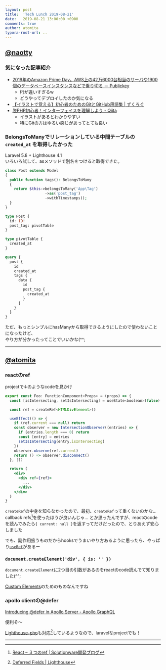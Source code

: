 ```yaml
---
layout: post
title:  'Tech Lunch 2019-08-21'
date:   2019-08-21 13:00:00 +0900
comments: true
author: atomita
typora-root-url: ..
---
```


## [@naotty](https://github.com/naotty)

### 気になった記事紹介
- [2019年のAmazon Prime Day。AWS上の42万6000台相当のサーバや1900個のデータベースインスタンスなどで乗り切る － Publickey](https://www.publickey1.jp/blog/19/2019amazon_prime_dayaws4260001900.html)
    - 桁が違いすぎるw
    - どうやってデプロイしたのか気になる
- [【イラストで覚える】初心者のためのGitとGitHub用語集 \| ずくろぐ](https://zukulog098r.com/git/)
- [脱PHP初心者！インターフェイスを理解しよう \- Qiita](https://qiita.com/KNJ/items/210b0b119d45927eca1e)
    - イラストがあるとわかりやすい
    - 特にGitの方はゆるい感じがあってとても良い
  
### BelongsToManyでリレーションしている中間テーブルの `created_at` を取得したかった
Laravel 5.8 + Lighthouse 4.1  
いろいろ試して、asメソッドで別名をつけると取得できた。  

```php
class Post extends Model
{
  public function tags(): BelongsToMany
  {
    return $this->belongsToMany('App\Tag')
                  ->as('post_tag')
                  ->withTimestamps();
  }
}
```

```graphql
type Post {
  id: ID!
  post_tag: pivotTable
}

type pivotTable {
  created_at
}
```

```graphql
query {
  post {
    id
    created_at
    tags {
      data {
        id
        post_tag {
          created_at
        }  
      }
    }
  }
}
```

ただ、もっとシンプルにhasManyから取得できるようにしたので使わないことになったけど、  
やり方が分かったってことでいいかな(^^;


----

## [@atomita](https://github.com/atomita)

### reactのref

projectで↓のようなcodeを見かけ

```jsx
export const Foo: FunctionComponent<Props> = (props) => {
  const [isIntersecting, setIsIntersecting] = useState<boolean>(false)

  const ref = createRef<HTMLDivElement>()

  useEffect(() => {
    if (ref.current === null) return
    const observer = new IntersectionObserver((entries) => {
      if (entries.length === 0) return
      const [entry] = entries
      setIsIntersecting(entry.isIntersecting)
    })
    observer.observe(ref.current)
    return () => observer.disconnect()
  }, [])

  return (
    <div>
      <div ref={ref}>
        ...
      </div>
    </div>
  )
}
```

`createRef`の中身を知らなかったので、最初、`createRef`って重くないのかな...
callback refs[^3refs]を使ったほうが良いんじゃ...
とか思ったんですが、reactのcodeを読んでみたら`{ current: null }`を返すってだけだったので、とりあえず安心しました

[^3refs]: [React – ３つのref \| Solutionware開発ブログ](https://solutionware.jp/blog/2018/07/25/react-%EF%BC%93%E3%81%A4%E3%81%AEref/)

でも、副作用扱うものだからhooksでうまいやり方あるように思ったら、やっぱり[`useRef`](https://ja.reactjs.org/docs/hooks-reference.html#useref)があるー


### `document.createElement('div', { is: '' })`

`document.createElement`に2つ目の引数があるのをreactのcode読んでて知りました(^^;

[Custom Elements](https://developer.mozilla.org/ja/docs/Web/Web_Components/Using_custom_elements)のためのものなんですね


### apollo clientの@defer

[Introducing @defer in Apollo Server - Apollo GraphQL](https://blog.apollographql.com/introducing-defer-in-apollo-server-f6797c4e9d6e)

便利そ～

[Lighthouse-php](https://lighthouse-php.com/)も対応[^lighthouse-php-defer]しているようなので、laravelなprojectでも！  

[^lighthouse-php-defer]: [Deferred Fields \| Lighthouse](https://lighthouse-php.com/4.1/performance/deferred.html)


---
